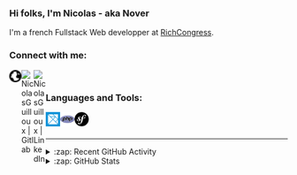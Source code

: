 ### Hi folks, I'm Nicolas - aka Nover

I'm a french Fullstack Web developper at [RichCongress](https://www.richcongress.com).

### Connect with me:

[<img align="left" alt="NicolasGuilloux.eu" width="22px" src="https://raw.githubusercontent.com/iconic/open-iconic/master/svg/globe.svg" />][website]
[<img align="left" alt="NicolasGuilloux | Gitlab" width="22px" src="https://gitlab.com/gitlab-com/gitlab-artwork/raw/master/logo/logo.svg" />][gitlab]
[<img align="left" alt="NicolasGuilloux | LinkedIn" width="22px" src="https://cdn.jsdelivr.net/npm/simple-icons@v3/icons/linkedin.svg" />][linkedin]

<br />

### Languages and Tools:

<img align="left" alt="Elm" width="26px" src="https://raw.githubusercontent.com/github/explore/master/topics/elm/elm.png" />
<img align="left" alt="PHP" width="26px" src="https://raw.githubusercontent.com/github/explore/master/topics/php/php.png" />
<img align="left" alt="Symfony" width="26px" src="https://raw.githubusercontent.com/github/explore/master/topics/symfony/symfony.png" />

<br />
<br />

---

<details>
  <summary>:zap: Recent GitHub Activity</summary>

<!--START_SECTION:activity-->
1. 🗣 Commented on [#30050](https://github.com/home-assistant/core/issues/30050) in [home-assistant/core](https://github.com/home-assistant/core)
2. 🗣 Commented on [#4](https://github.com/NicolasGuilloux/shadow-nix/issues/4) in [NicolasGuilloux/shadow-nix](https://github.com/NicolasGuilloux/shadow-nix)
3. ❌ Closed PR [#4](https://github.com/NicolasGuilloux/shadow-nix/pull/4) in [NicolasGuilloux/shadow-nix](https://github.com/NicolasGuilloux/shadow-nix)
4. 🎉 Merged PR [#11](https://github.com/NicolasGuilloux/shadow-nix/pull/11) in [NicolasGuilloux/shadow-nix](https://github.com/NicolasGuilloux/shadow-nix)
5. 🗣 Commented on [#80](https://github.com/NicolasGuilloux/blade-shadow-beta/issues/80) in [NicolasGuilloux/blade-shadow-beta](https://github.com/NicolasGuilloux/blade-shadow-beta)
<!--END_SECTION:activity-->

</details>

<details>
  <summary>:zap: GitHub Stats</summary>

  <img align="left" alt="NicolasGuilloux's GitHub Stats" src="https://github-readme-stats.codestackr.vercel.app/api?username=NicolasGuilloux&show_icons=true&hide_border=true" />
</details>

[website]: https://nicolasguilloux.eu
[gitlab]: https://gitlab.com/NicolasGuilloux
[linkedin]: https://www.linkedin.com/in/nicolas-guilloux/
